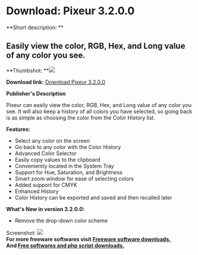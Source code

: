 # Download: Pixeur 3.2.0.0

**Short description: **

## Easily view the color, RGB, Hex, and Long value of any color you see.

  
**Thumbshot: **![](http://www.freewarefiles.com/screenshot/pixeur_md.gif)   
  
**Download link:** [Download Pixeur 3.2.0.0](http://freesoftwares.boysofts.com/Pixeur_program_18984.html)  
  

**Publisher's Description**  
  

Pixeur can easily view the color, RGB, Hex, and Long value of any color you
see. It will also keep a history of all colors you have selected, so going
back is as simple as choosing the color from the Color History list.

**Features:**

  * Select any color on the screen 
  * Go back to any color with the Color History 
  * Advanced Color Selector 
  * Easily copy values to the clipboard 
  * Conveniently located in the System Tray 
  * Support for Hue, Saturation, and Brightness 
  * Smart zoom window for ease of selecting colors 
  * Added support for CMYK 
  * Enhanced History 
  * Color History can be exported and saved and then recalled later 

**What's New in version 3.2.0.0:**

  * Remove the drop-down color scheme 

  
  
Screenshot: ![](http://www.freewarefiles.com/screenshot/pixeur.gif)  
**For more freeware softwares visit [Freeware software downloads.](http://freesoftwares.boysofts.com/)**   
**And [Free softwares and php script downloads.](http://www.boysofts.com/)**

